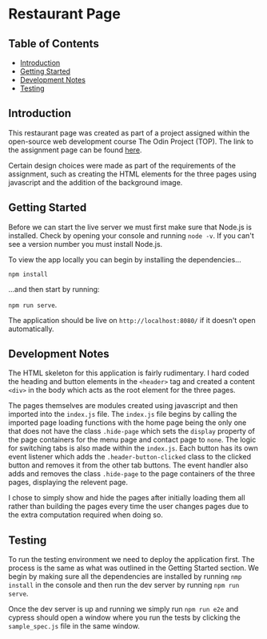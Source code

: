 # Restaurant Page

## Table of Contents

- [Introduction](#introduction)
- [Getting Started](#getting-started)
- [Development Notes](#development-notes)
- [Testing](#testing)

## Introduction 

This restaurant page was created as part of a project assigned within the open-source web development course The Odin Project (TOP). The link to the assignment page can be found [here](https://www.theodinproject.com/paths/full-stack-javascript/courses/javascript/lessons/restaurant-page).

Certain design choices were made as part of the requirements of the assignment, such as creating the HTML elements for the three pages using javascript and the addition of the background image.

## Getting Started

Before we can start the live server we must first make sure that Node.js is installed. Check by opening your console and running `node -v`. If you can't see a version number you must install Node.js. 

To view the app locally you can begin by installing the dependencies...

`npm install`

...and then start by running:

`npm run serve`.

The application should be live on `http://localhost:8080/` if it doesn't open automatically.

## Development Notes

The HTML skeleton for this application is fairly rudimentary. I hard coded the heading and button elements in the `<header>` tag and created a content `<div>` in the body which acts as the root element for the three pages.

The pages themselves are modules created using javascript and then imported into the `index.js` file. The `index.js` file begins by calling the imported page loading functions with the home page being the only one that does not have the class `.hide-page` which sets the `display` property of the page containers for the menu page and contact page to `none`. The logic for switching tabs is also made within the `index.js`. Each button has its own event listener which adds the `.header-button-clicked` class to the clicked button and removes it from the other tab buttons. The event handler also adds and removes the class `.hide-page` to the page containers of the three pages, displaying the relevent page. 

I chose to simply show and hide the pages after initially loading them all rather than building the pages every time the user changes pages due to the extra computation required when doing so.

## Testing

To run the testing environment we need to deploy the application first. The process is the same as what was outlined in the Getting Started section. We begin by making sure all the dependencies are installed by running `nmp install` in the console and then run the dev server by running `npm run serve`. 

Once the dev server is up and running we simply run `npm run e2e` and cypress should open a window where you run the tests by clicking the `sample_spec.js` file in the same window.
